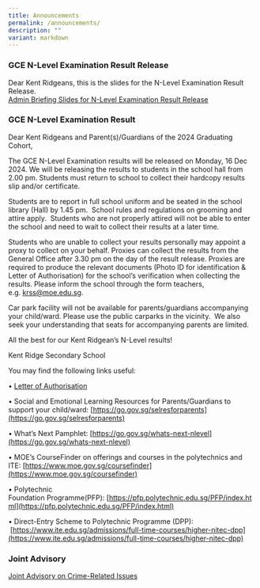 ```yaml
---
title: Announcements
permalink: /announcements/
description: ""
variant: markdown
---
```

### GCE N-Level Examination Result Release
Dear Kent Ridgeans, this is the slides for the N-Level Examination Result Release. <br>
[Admin Briefing Slides for N-Level Examination Result Release](/files/Admin_Briefing_Slides___N_Level_Results_16_Dec_2024.pdf)


### GCE N-Level Examination Result
Dear Kent&nbsp;Ridgeans&nbsp;and Parent(s)/Guardians of the 2024 Graduating Cohort,

The&nbsp;GCE N-Level Examination results will be released on&nbsp;Monday, 16 Dec 2024. We will be releasing the results to students in the school&nbsp;hall&nbsp;from 2.00 pm. Students must return to school to collect their hardcopy results slip and/or certificate.&nbsp;&nbsp;

Students are to report in full school uniform and be seated in the school library (Hall) by 1.45 pm.&nbsp; School rules and regulations on grooming and attire apply.&nbsp; Students who are not properly attired will not be able to enter the school and need to wait to collect their results at a later time.

Students who are unable to collect your results personally may appoint a proxy to collect on your behalf. Proxies can collect the results from the General Office after 3.30 pm on the day of the result release. Proxies are required to produce the relevant documents (Photo ID for identification &amp; Letter of&nbsp;Authorisation) for the school’s verification when collecting the results. Please inform the school through the form teachers, e.g.&nbsp;[krss@moe.edu.sg](mailto:krss@moe.edu.sg).

Car park facility will not be available for parents/guardians accompanying your child/ward.&nbsp;Please use the public carparks in the vicinity.&nbsp; We also seek your understanding that seats for accompanying parents are limited.&nbsp; &nbsp;

All the best for our Kent&nbsp;Ridgean’s&nbsp;N-Level results!

Kent Ridge Secondary School

You may find the following links useful:

•&nbsp;[Letter of&nbsp;Authorisation](/files/letter_of_authorisation__collection_of_results_by_proxy_.pdf)

•&nbsp;Social and Emotional Learning Resources for Parents/Guardians to support your child/ward:&nbsp;[https://go.gov.sg/selresforparents](https://go.gov.sg/selresforparents)

•&nbsp;What’s Next Pamphlet:&nbsp;[https://go.gov.sg/whats-next-nlevel](https://go.gov.sg/whats-next-nlevel)

•&nbsp;MOE’s&nbsp;CourseFinder&nbsp;on offerings and courses in the polytechnics and ITE:&nbsp;[https://www.moe.gov.sg/coursefinder](https://www.moe.gov.sg/coursefinder)

•&nbsp;Polytechnic Foundation&nbsp;Programme(PFP):&nbsp;[https://pfp.polytechnic.edu.sg/PFP/index.html](https://pfp.polytechnic.edu.sg/PFP/index.html)

•&nbsp;Direct-Entry Scheme to Polytechnic&nbsp;Programme&nbsp;(DPP): &nbsp;[https://www.ite.edu.sg/admissions/full-time-courses/higher-nitec-dpp](https://www.ite.edu.sg/admissions/full-time-courses/higher-nitec-dpp)

 
 
### Joint Advisory
[Joint Advisory on Crime-Related Issues](/files/Attachment_2___Secondary_JC_Level_Joint_Advisory.pdf)